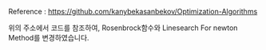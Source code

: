 Reference : https://github.com/kanybekasanbekov/Optimization-Algorithms

위의 주소에서 코드를 참조하여, Rosenbrock함수와 Linesearch For newton Method를 변경하였습니다.
